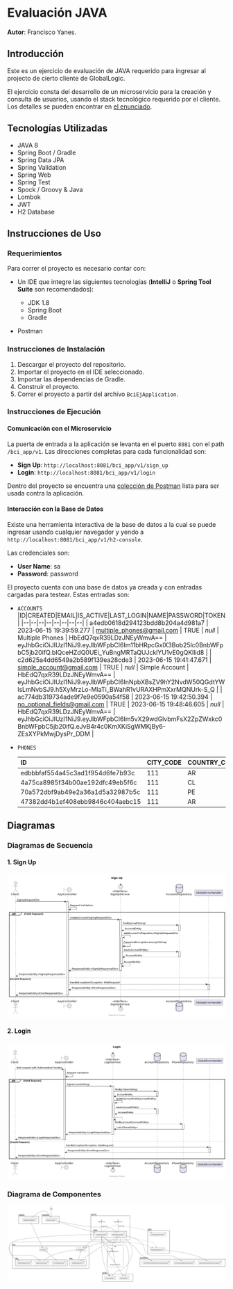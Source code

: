 # Evaluación JAVA

**Autor**: Francisco Yanes.

## Introducción

Este es un ejercicio de evaluación de JAVA requerido para ingresar al projecto de cierto cliente de GlobalLogic.

El ejercicio consta del desarrollo de un microservicio para la creación y consulta de usuarios, usando el stack tecnológico requerido por el cliente. Los detalles se pueden encontrar en [el enunciado](project-presentation/enunciado-ejercicio.pdf).

## Tecnologías Utilizadas

- JAVA 8
- Spring Boot / Gradle
- Spring Data JPA
- Spring Validation
- Spring Web
- Spring Test
- Spock / Groovy & Java
- Lombok
- JWT
- H2 Database

## Instrucciones de Uso

### Requerimientos

Para correr el proyecto es necesario contar con:

- Un IDE que integre las siguientes tecnologías (**IntelliJ** o **Spring Tool Suite** son recomendados):
  - JDK 1.8
  - Spring Boot
  - Gradle

- Postman

### Instrucciones de Instalación

1. Descargar el proyecto del repositorio.
2. Importar el proyecto en el IDE seleccionado.
3. Importar las dependencias de Gradle.
4. Construir el proyecto.
5. Correr el proyecto a partir del archivo `BciEjApplication`.

### Instrucciones de Ejecución

#### Comunicación con el Microservicio

La puerta de entrada a la aplicación se levanta en el puerto `8081` con el path `/bci_app/v1`. Las direcciones completas para cada funcionalidad son:

- **Sign Up**: `http://localhost:8081/bci_app/v1/sign_up`
- **Login**: `http://localhost:8081/bci_app/v1/login`

Dentro del proyecto se encuentra una [colección de Postman](franyanes-bci.postman_collection.json) lista para ser usada contra la aplicación.

#### Interacción con la Base de Datos

Existe una herramienta interactiva de la base de datos a la cual se puede ingresar usando cualquier navegador y yendo a `http://localhost:8081/bci_app/v1/h2-console`.

Las credenciales son:

- **User Name**: sa
- **Password**: password

El proyecto cuenta con una base de datos ya creada y con entradas cargadas para testear. Estas entradas son:

- `ACCOUNTS`
  |ID|CREATED|EMAIL|IS_ACTIVE|LAST_LOGIN|NAME|PASSWORD|TOKEN|
  |--|--|--|--|--|--|--|--|
  | a4edb0618d294123bdd8b204a4d981a7 | 2023-06-15 19:39:59.277 | multiple_phones@gmail.com    | TRUE      | *null*                  | Multiple Phones | HbEdQ7qxR39LDzJNEyWmvA== | eyJhbGciOiJIUzI1NiJ9.eyJlbWFpbCI6Im11bHRpcGxlX3Bob25lc0BnbWFpbC5jb20ifQ.bIQceHZdQ0UEi_YuBngMRTaQUJcklYU1vE0gQKllid8 |
  | c2d625a4dd6549a2b589f139ea28cde3 | 2023-06-15 19:41:47.671 | simple_account@gmail.com     | TRUE      | *null*                  | Simple Account  | HbEdQ7qxR39LDzJNEyWmvA== | eyJhbGciOiJIUzI1NiJ9.eyJlbWFpbCI6InNpbXBsZV9hY2NvdW50QGdtYWlsLmNvbSJ9.h5XyMrzLo-MlaTi_BWahR1vURAXHPmXxrMQNUrk-S_Q |
  | ac774db319734ade9f7e9e0590a54f58 | 2023-06-15 19:42:50.394 | no_optional_fields@gmail.com | TRUE      | 2023-06-15 19:48:46.605 | *null*          | HbEdQ7qxR39LDzJNEyWmvA== | eyJhbGciOiJIUzI1NiJ9.eyJlbWFpbCI6Im5vX29wdGlvbmFsX2ZpZWxkc0BnbWFpbC5jb20ifQ.eJvB4r4c0KmXKiSgWMKjBy6-ZEsXYPkMwjDysPr_DDM |

- `PHONES`

  | ID                               | CITY_CODE | COUNTRY_CODE | NUMBER     | ACCOUNT_ID                       |
  | -------------------------------- | --------- | ------------ | ---------- | -------------------------------- |
  | edbbbfaf554a45c3ad1f954d6fe7b93c | 111       | AR           | 1111111111 | a4edb0618d294123bdd8b204a4d981a7 |
  | 4a75ca8985f34b00ae192dfc49eb5f6c | 111       | CL           | 2222222222 | a4edb0618d294123bdd8b204a4d981a7 |
  | 70a572dbf9ab49e2a36a1d5a32987b5c | 111       | PE           | 3333333333 | a4edb0618d294123bdd8b204a4d981a7 |
  | 47382dd4b1ef408ebb9846c404aebc15 | 111       | AR           | 1111111111 | c2d625a4dd6549a2b589f139ea28cde3 |

## Diagramas

### Diagramas de Secuencia

#### 1. Sign Up

![signup-sequence-diagram](project-presentation/signup-sequence-diagram.png)

#### 2. Login

![login-sequence-diagram](project-presentation/login-sequence-diagram.png)

### Diagrama de Componentes

![component-diagram](project-presentation/component-diagram.png)
